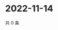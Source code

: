 # 2022-11-14

共 0 条

<!-- BEGIN WEIBO -->
<!-- 最后更新时间 Mon Nov 14 2022 12:25:15 GMT+0800 (China Standard Time) -->

<!-- END WEIBO -->
